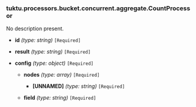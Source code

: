 ### tuktu.processors.bucket.concurrent.aggregate.CountProcessor
No description present.

  * **id** *(type: string)* `[Required]`

  * **result** *(type: string)* `[Required]`

  * **config** *(type: object)* `[Required]`

    * **nodes** *(type: array)* `[Required]`

      * **[UNNAMED]** *(type: string)* `[Required]`

    * **field** *(type: string)* `[Required]`


